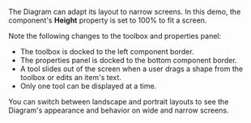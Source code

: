 The Diagram can adapt its layout to narrow screens. In this demo, the component's **Height** property is set to 100% to fit a screen.

Note the following changes to the toolbox and properties panel:

* The toolbox is docked to the left component border.
* The properties panel is docked to the bottom component border.
* A tool slides out of the screen when a user drags a shape from the toolbox or edits an item's text.
* Only one tool can be displayed at a time.

You can switch between landscape and portrait layouts to see the Diagram's appearance and behavior on wide and narrow screens.